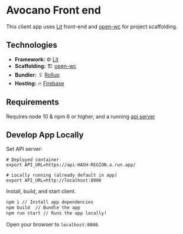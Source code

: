 # Avocano Front end

This client app uses [Lit](https://lit.dev/) front-end and [open-wc](https://open-wc.org/) for project scaffolding.

## Technologies

* **Framework:** ⚙️  [Lit](https://lit.dev/)
* **Scaffolding:** 🏗️ [open-wc](https://open-wc.org/)
* **Bundler:** 🖇️ [Rollup](https://rollupjs.org/)
* **Hosting:** 🔥 [Firebase](https://firebase.corp.google.com/)

## Requirements

Requires node 10 & npm 6 or higher, and a running [api server](../server/README.md#local-dev)

## Develop App Locally

Set API server:

```
# Deployed container
export API_URL=https://api-HASH-REGION.a.run.app/

# Locally running (already default in app)
export API_URL=http://localhost:8000
```

Install, build, and start client. 

```bash
npm i // Install app dependencies
npm build  // Bundle the app
npm run start // Runs the app locally!
```

Open your browser to `localhost:8000`.
